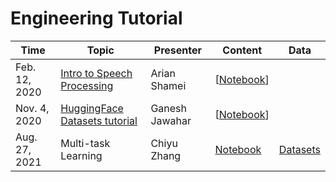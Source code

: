 # Engineering Tutorial 

| Time | Topic | Presenter | Content | Data |
| ----  | ------ | ------- | ------ | ------ |
| Feb. 12, 2020 | [Intro to Speech Processing](https://drive.google.com/open?id=1c7pGCL5xXu8DS1P3hN7ayO02ZZgs9LV2) | Arian Shamei | [[Notebook](https://github.com/UBC-NLP/dl-nlp-rg/blob/master/tutorial/20200212IntrotoSpeech.ipynb)]| |
| Nov. 4, 2020 | [ HuggingFace Datasets tutorial](https://github.com/huggingface/datasets) | Ganesh Jawahar | [[Notebook](https://github.com/UBC-NLP/dl-nlp-rg/blob/master/tutorial/20201104_huggingface_datasets_tutorial.ipynb)]| |
|Aug. 27, 2021 | Multi-task Learning | Chiyu Zhang | [Notebook](https://github.com/UBC-NLP/dl-nlp-rg/blob/master/tutorial/20210827_Multitask_RoBERTa.ipynb)  | [Datasets](https://github.com/UBC-NLP/dl-nlp-rg/blob/master/tutorial/dataset/multitask)|
